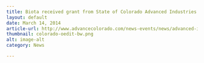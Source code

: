 ```yaml
---
title: Biota received grant from State of Colorado Advanced Industries program
layout: default
date: March 14, 2014
article-url: http://www.advancecolorado.com/news-events/news/advanced-industries-accelerator-program-awards-almost-2-million-colorado
thumbnail: colorado-oedit-bw.png
alt: image-alt
category: News

---
```

